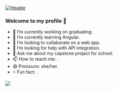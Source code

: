 [![Header](https://raw.githubusercontent.com/MartinHeinz/<OWNER>/<OWNER>/readme_header.png "Header")](https://some-url.dev/)

### Welcome to my profile 👋

- 🔭 I’m currently working on graduating.
- 🌱 I’m currently learning Angular.
- 👯 I’m looking to collaborate on a web app.
- 🤔 I’m looking for help with API integration.
- 💬 Ask me about my capstone project for school.
- 📫 How to reach me: .
- 😄 Pronouns: she/her.
- ⚡ Fun fact: .

<img align="center" src="https://github-readme-stats.vercel.app/api/top-langs/?username=<USERNAME>&theme=<THEME_NAME>" />
